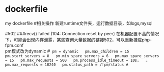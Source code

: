 # dockerfile
my dockerfile
#相关操作
新建runtime文件夹，运行数据目录，如logs,mysql

#502
###recv() failed (104: Connection reset by peer)
在机器配置不高的情况下，可能会出现内存泄露，某些查询大量数据的链接502，可以重新挂载php-fpm.conf  
pm模式改为dynamic
#```
pm = dynamic  
pm.max_children = 15  
pm.start_servers = 8  
pm.min_spare_servers = 6  
pm.max_spare_servers = 15  
pm.max_requests = 500  
pm.process_idle_timeout = 10s;  
; pm.max_requests = 10240  
pm.status_path = /fpm/status
#``` 
